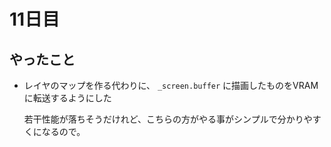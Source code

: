 11日目
=====

## やったこと

- レイヤのマップを作る代わりに、 `_screen.buffer` に描画したものをVRAMに転送するようにした

  若干性能が落ちそうだけれど、こちらの方がやる事がシンプルで分かりやすくになるので。
